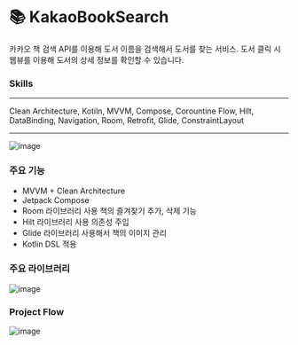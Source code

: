 # 📚 KakaoBookSearch
카카오 책 검색 API를 이용해 도서 이름을 검색해서 도서를 찾는 서비스. 도서 클릭 시 웹뷰를 이용해 도서의 상세 정보를 확인할 수 있습니다.
### Skills
___
Clean Architecture, Kotiln, MVVM, Compose, Corountine Flow,  Hilt, DataBinding, Navigation, Room, Retrofit,  Glide, ConstraintLayout
___  
![image](https://github.com/kyungsik-kim92/ObjectDetction/assets/93589990/824eb5e8-adbd-43a9-af1c-2d6c432df6cc)



### 주요 기능
- MVVM + Clean Architecture
- Jetpack Compose
- Room 라이브러리 사용 책의 즐겨찾기 추가, 삭제 기능
- Hilt 라이브러리 사용 의존성 주입
- Glide 라이브러리 사용해서 책의 이미지 관리
- Kotlin DSL 적용

  
### 주요 라이브러리
![image](https://github.com/kyungsik-kim92/KakaoBookSearchApp/assets/93589990/ea2b9346-47fa-4f8b-ac16-f2ac63859d61)


### Project Flow
![image](https://github.com/kyungsik-kim92/AroundHospital/assets/93589990/e8d9db94-e1df-41b3-8837-2ff64647db96)
